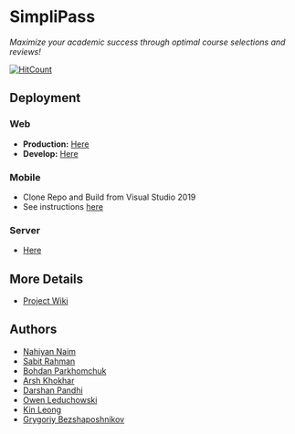 # SimpliPass

_Maximize your academic success through optimal course selections and reviews!_

[![HitCount](http://hits.dwyl.io/nahiyannaim/https://githubcom/darshanpandhi/SimpliPass.svg)](http://hits.dwyl.io/nahiyannaim/https://githubcom/darshanpandhi/SimpliPass)

## Deployment

### Web

- **Production:** [Here](https://master.dh9t5gt5arcji.amplifyapp.com/)
- **Develop:** [Here](https://develop.dh9t5gt5arcji.amplifyapp.com/)

### Mobile

- Clone Repo and Build from Visual Studio 2019
- See instructions [here](https://github.com/darshanpandhi/SimpliPass/wiki/Setup)

### Server

- [Here](http://simplipass-development.tmyzhjtuxt.us-east-2.elasticbeanstalk.com/)

## More Details

- [Project Wiki](https://github.com/darshanpandhi/SimpliPass/wiki)

## Authors

- [Nahiyan Naim](https://github.com/nahiyannaim)
- [Sabit Rahman](https://github.com/sabitrahmaan)
- [Bohdan Parkhomchuk](https://github.com/bohdan-p)
- [Arsh Khokhar](https://github.com/arsh-khokhar)
- [Darshan Pandhi](https://github.com/darshanpandhi)
- [Owen Leduchowski](https://github.com/owenleduchowski)
- [Kin Leong](https://github.com/Waiikiin)
- [Grygoriy Bezshaposhnikov](https://github.com/SSmade)
